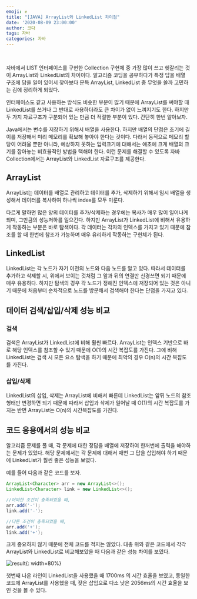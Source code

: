 ```yaml
---
emoji: ✊
title: "[JAVA] ArrayList와 LinkedList 차이점" 
date: '2020-08-09 23:00:00'
author: 코다
tags: 자바
categories: 자바
---
```


<br>

자바에서 LIST 인터페이스를 구현한 Collection 구현체 중 가장 많이 쓰고 헷갈리는 것이 ArrayList와 LinkedList의 차이이다. 알고리즘 코딩을 공부하다가 특정 답을 배열 구조에 담을 일이 있어서 찾아보다 문득 ArrayList, LinkedList 중 무엇을 쓸까 고민하는 김에 정리하게 되었다. <br>

인터페이스도 같고 사용하는 방식도 비슷한 부분이 많기 때문에 ArrayList를 써야할 때 LinkedList를 쓰거나 그 반대로 사용하더라도 큰 차이가 없이 느껴지기도 한다. 하지만 두 가지 자료구조가 구분되어 있는 만큼 더 적절한 부분이 있다. 간단히 한번 알아보자. <br>

Java에서는 변수를 저장하기 위해서 배열을 사용한다. 하지만 배열의 단점은 초기에 길이를 저장해서 미리 메모리를 확보해 놓아야 한다는 것이다. 다라서 동적으로 메모리 할당이 어려울 뿐만 아니라, 예상하지 못하는 입력크기에 대해서는 애초에 크게 배열의 크기를 잡아놓는 비효율적인 방법을 택해야 한다. 이런 문제를 해결할 수 있도록 자바 Collection에서는 ArrayList와 LinkedList 자료구조를 제공한다. <br>


## ArrayList

ArrayList는 데이터를 배열로 관리하고 데이터를 추가, 삭제하기 위해서 임시 배열을 생성해서 데이터를 복사하여 하나씩 index를 모두 미룬다. <br>

다르게 말하면 많은 양의 데이터를 추가/삭제하는 경우에는 복사가 매우 많이 일어나게 되며, 그만큼의 성능저하를 일으킨다. 하지만 ArrayList가 LinkedList에 비해서 유용하게 작동하는 부분은 바로 탐색이다. 각 데이터는 각자의 인덱스를 가지고 있기 때문에 참조를 할 때 한번에 참조가 가능하며 매우 유리하게 작동하는 구현체가 된다. <br>

## LinkedList

LinkedList는 각 노드가 자기 이전의 노드와 다음 노드를 알고 있다. 따라서 데이터를 추가하고 삭제할 시, 위에서 보이는 것처럼 그 앞과 뒤의 연결만 신경쓰면 되기 때문에 매우 유용하다. 하지만 탐색의 경우 각 노드가 정해진 인덱스에 저장되어 있는 것은 아니기 때문에 처음부터 순차적으로 노드를 방문해서 검색해야 한다는 단점을 가지고 있다. 


## 데이터 검색/삽입/삭제 성능 비교

### 검색

검색은 ArrayList가 LinkedList에 비해 훨씬 빠르다. ArrayList는 인덱스 기반으로 바로 해당 인덱스를 참조할 수 있기 때문에 O(1)의 시간 복잡도를 가진다. 그에 비해 LinkedList는 검색 시 모든 요소 탐색을 하기 때문에 최악의 경우 O(n)의 시간 복잡도를 가진다. <br>

### 삽입/삭제

LinkedList의 삽입, 삭제는 ArrayList에 비해서 빠른데 LinkedList는 앞뒤 노드의 참조 형태만 변경하면 되기 때문에 따라서 삽입과 삭제가 일어날 때 O(1)의 시간 복잡도를 가지는 반면 ArrayList는 O(n)의 시간복잡도를 가진다. <br>


## 코드 응용에서의 성능 비교

알고리즘 문제를 풀 때, 각 문제에 대한 정답을 배열에 저장하여 한꺼번에 출력을 해야하는 문제가 있었다. 해당 문제에서는 각 문제에 대해서 매번 그 답을 삽입해야 하기 때문에 LinkedList가 훨씬 좋은 성능을 보였다. <br>

예를 들어 다음과 같은 코드를 보자. 

```java
ArrayList<Character> arr = new ArrayList<>();
LinkedList<Character> link = new LinkedList<>();

//어떠한 조건이 충족되었을 때, 
arr.add('-');
link.add('-');

//댜른 조건이 충족되었을 때,
arr.add('+');
link.add('+');
```

크게 중요하지 않기 때문에 전체 코드를 적지는 않았다. 대충 위와 같은 코드에서 각각 ArrayList와 LinkedList로 비교해보았을 때 다음과 같은 성능 차이를 보였다. <br>

![result](https://user-images.githubusercontent.com/63405904/113716079-2d07c480-9725-11eb-99d8-f9696839f3d6.png){: width=80%}

첫번째 나온 라인이 LinkedList을 사용했을 때 1700ms 의 시간 효율을 보였고, 동일한 코드에 ArrayList를 사용했을 때, 잦은 삽입으로 다소 낮은 2056ms의 시간 효율을 보인 것을 볼 수 있다. <br>

```toc
```